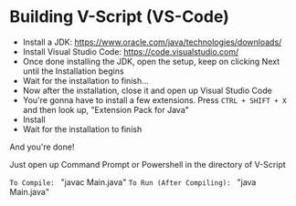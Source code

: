 # Building V-Script (VS-Code)

- Install a JDK: https://www.oracle.com/java/technologies/downloads/
- Install Visual Studio Code: https://code.visualstudio.com/
- Once done installing the JDK, open the setup, keep on clicking Next until the Installation begins
- Wait for the installation to finish...
- Now after the installation, close it and open up Visual Studio Code
- You're gonna have to install a few extensions. Press `CTRL + SHIFT + X` and then look up, "Extension Pack for Java"
- Install
- Wait for the installation to finish

And you're done!

Just open up Command Prompt or Powershell in the directory of V-Script

`To Compile: ` "javac Main.java"
`To Run (After Compiling): ` "java Main.java"
